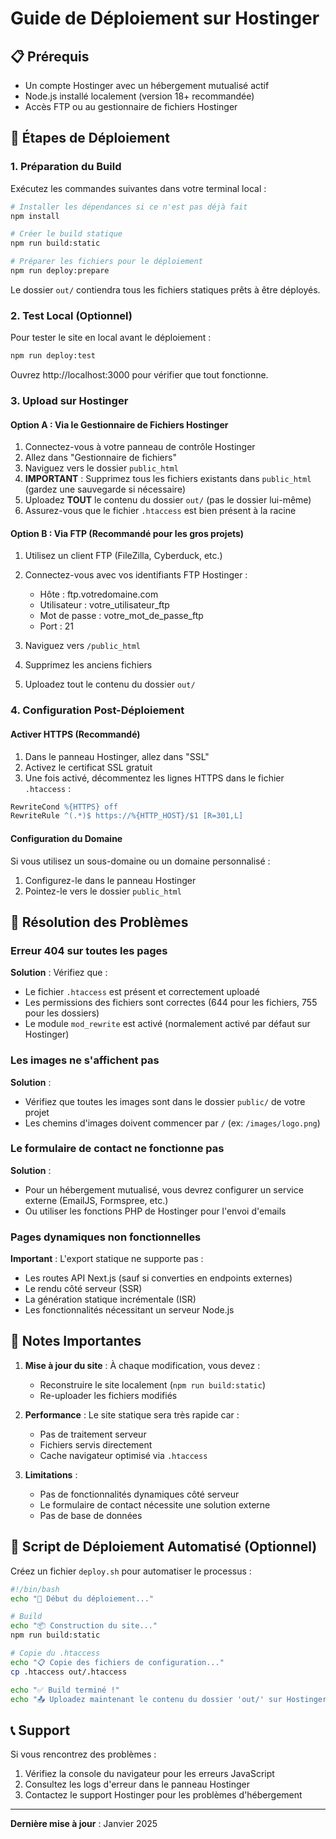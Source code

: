 # Guide de Déploiement sur Hostinger

## 📋 Prérequis

- Un compte Hostinger avec un hébergement mutualisé actif
- Node.js installé localement (version 18+ recommandée)
- Accès FTP ou au gestionnaire de fichiers Hostinger

## 🚀 Étapes de Déploiement

### 1. Préparation du Build

Exécutez les commandes suivantes dans votre terminal local :

```bash
# Installer les dépendances si ce n'est pas déjà fait
npm install

# Créer le build statique
npm run build:static

# Préparer les fichiers pour le déploiement
npm run deploy:prepare
```

Le dossier `out/` contiendra tous les fichiers statiques prêts à être déployés.

### 2. Test Local (Optionnel)

Pour tester le site en local avant le déploiement :

```bash
npm run deploy:test
```

Ouvrez http://localhost:3000 pour vérifier que tout fonctionne.

### 3. Upload sur Hostinger

#### Option A : Via le Gestionnaire de Fichiers Hostinger

1. Connectez-vous à votre panneau de contrôle Hostinger
2. Allez dans "Gestionnaire de fichiers"
3. Naviguez vers le dossier `public_html`
4. **IMPORTANT** : Supprimez tous les fichiers existants dans `public_html` (gardez une sauvegarde si nécessaire)
5. Uploadez **TOUT** le contenu du dossier `out/` (pas le dossier lui-même)
6. Assurez-vous que le fichier `.htaccess` est bien présent à la racine

#### Option B : Via FTP (Recommandé pour les gros projets)

1. Utilisez un client FTP (FileZilla, Cyberduck, etc.)
2. Connectez-vous avec vos identifiants FTP Hostinger :
   - Hôte : ftp.votredomaine.com
   - Utilisateur : votre_utilisateur_ftp
   - Mot de passe : votre_mot_de_passe_ftp
   - Port : 21

3. Naviguez vers `/public_html`
4. Supprimez les anciens fichiers
5. Uploadez tout le contenu du dossier `out/`

### 4. Configuration Post-Déploiement

#### Activer HTTPS (Recommandé)

1. Dans le panneau Hostinger, allez dans "SSL"
2. Activez le certificat SSL gratuit
3. Une fois activé, décommentez les lignes HTTPS dans le fichier `.htaccess` :

```apache
RewriteCond %{HTTPS} off
RewriteRule ^(.*)$ https://%{HTTP_HOST}/$1 [R=301,L]
```

#### Configuration du Domaine

Si vous utilisez un sous-domaine ou un domaine personnalisé :
1. Configurez-le dans le panneau Hostinger
2. Pointez-le vers le dossier `public_html`

## 🔧 Résolution des Problèmes

### Erreur 404 sur toutes les pages

**Solution** : Vérifiez que :
- Le fichier `.htaccess` est présent et correctement uploadé
- Les permissions des fichiers sont correctes (644 pour les fichiers, 755 pour les dossiers)
- Le module `mod_rewrite` est activé (normalement activé par défaut sur Hostinger)

### Les images ne s'affichent pas

**Solution** : 
- Vérifiez que toutes les images sont dans le dossier `public/` de votre projet
- Les chemins d'images doivent commencer par `/` (ex: `/images/logo.png`)

### Le formulaire de contact ne fonctionne pas

**Solution** :
- Pour un hébergement mutualisé, vous devrez configurer un service externe (EmailJS, Formspree, etc.)
- Ou utiliser les fonctions PHP de Hostinger pour l'envoi d'emails

### Pages dynamiques non fonctionnelles

**Important** : L'export statique ne supporte pas :
- Les routes API Next.js (sauf si converties en endpoints externes)
- Le rendu côté serveur (SSR)
- La génération statique incrémentale (ISR)
- Les fonctionnalités nécessitant un serveur Node.js

## 📝 Notes Importantes

1. **Mise à jour du site** : À chaque modification, vous devez :
   - Reconstruire le site localement (`npm run build:static`)
   - Re-uploader les fichiers modifiés

2. **Performance** : Le site statique sera très rapide car :
   - Pas de traitement serveur
   - Fichiers servis directement
   - Cache navigateur optimisé via `.htaccess`

3. **Limitations** :
   - Pas de fonctionnalités dynamiques côté serveur
   - Le formulaire de contact nécessite une solution externe
   - Pas de base de données

## 🔄 Script de Déploiement Automatisé (Optionnel)

Créez un fichier `deploy.sh` pour automatiser le processus :

```bash
#!/bin/bash
echo "🚀 Début du déploiement..."

# Build
echo "📦 Construction du site..."
npm run build:static

# Copie du .htaccess
echo "📋 Copie des fichiers de configuration..."
cp .htaccess out/.htaccess

echo "✅ Build terminé !"
echo "📤 Uploadez maintenant le contenu du dossier 'out/' sur Hostinger"
```

## 📞 Support

Si vous rencontrez des problèmes :
1. Vérifiez la console du navigateur pour les erreurs JavaScript
2. Consultez les logs d'erreur dans le panneau Hostinger
3. Contactez le support Hostinger pour les problèmes d'hébergement

---

**Dernière mise à jour** : Janvier 2025
